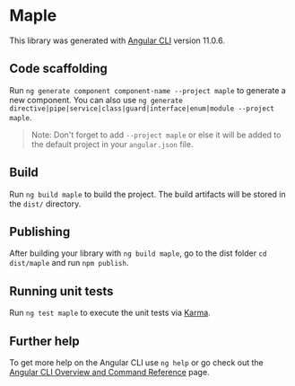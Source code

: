 # Maple

This library was generated with [Angular CLI](https://github.com/angular/angular-cli) version 11.0.6.

## Code scaffolding

Run `ng generate component component-name --project maple` to generate a new component. You can also use `ng generate directive|pipe|service|class|guard|interface|enum|module --project maple`.

> Note: Don't forget to add `--project maple` or else it will be added to the default project in your `angular.json` file.

## Build

Run `ng build maple` to build the project. The build artifacts will be stored in the `dist/` directory.

## Publishing

After building your library with `ng build maple`, go to the dist folder `cd dist/maple` and run `npm publish`.

## Running unit tests

Run `ng test maple` to execute the unit tests via [Karma](https://karma-runner.github.io).

## Further help

To get more help on the Angular CLI use `ng help` or go check out the [Angular CLI Overview and Command Reference](https://angular.io/cli) page.
